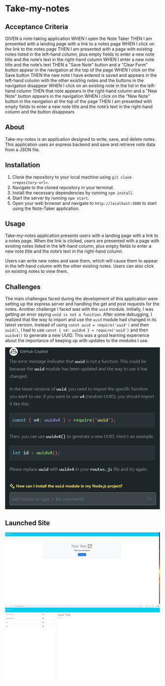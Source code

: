 # Take-my-notes

## Acceptance Criteria

GIVEN a note-taking application
WHEN I open the Note Taker
THEN I am presented with a landing page with a link to a notes page
WHEN I click on the link to the notes page
THEN I am presented with a page with existing notes listed in the left-hand column, plus empty fields to enter a new note title and the note’s text in the right-hand column
WHEN I enter a new note title and the note’s text
THEN a "Save Note" button and a "Clear Form" button appear in the navigation at the top of the page
WHEN I click on the Save button
THEN the new note I have entered is saved and appears in the left-hand column with the other existing notes and the buttons in the navigation disappear
WHEN I click on an existing note in the list in the left-hand column
THEN that note appears in the right-hand column and a "New Note" button appears in the navigation
WHEN I click on the "New Note" button in the navigation at the top of the page
THEN I am presented with empty fields to enter a new note title and the note’s text in the right-hand column and the button disappears


## About

Take-my-notes is an application designed to write, save, and delete notes. This application uses an express backend and save and retrieve note data from a JSON file.

## Installation

1. Clone the repository to your local machine using `git clone <repository-url>`.
2. Navigate to the cloned repository in your terminal.
3. Install the necessary dependencies by running `npm install`.
4. Start the server by running `npm start`.
5. Open your web browser and navigate to `http://localhost:3000` to start using the Note-Taker application.

## Usage

Take-my-notes application presents users with a landing page with a link to a notes page. When the link is clicked, users are presented with a page with existing notes listed in the left-hand column, plus empty fields to enter a new note title and the note’s text in the right-hand column. 

Users can write new notes and save them, which will cause them to appear in the left-hand column with the other existing notes. Users can also click on existing notes to view them.

## Challenges

The main challenges faced during the development of this application were setting up the express server and handling the get and post requests for the notes.
Another challenge I faced was with the `uuid` module. Initially, I was getting an error saying `uuid is not a function`. After some debugging, I realized that the way to import and use the `uuid` module had changed in its latest version. Instead of using `const uuid = require('uuid')` and then `uuid()`, I had to use `const { v4: uuidv4 } = require('uuid')` and then `uuidv4()` to generate a new UUID. This was a good learning experience about the importance of keeping up with updates to the modules I use.

![](./Develop/assest/TakemyNotestroobleshoot.png)

## Launched Site

![](./Develop/assest/loading%20screen.png)
![](./Develop/assest/Notetaker2.png)
